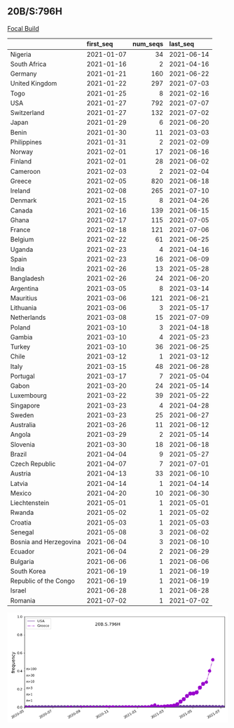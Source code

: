 

## 20B/S:796H
[Focal Build]()

|                        | first_seq   |   num_seqs | last_seq   |
|:-----------------------|:------------|-----------:|:-----------|
| Nigeria                | 2021-01-07  |         34 | 2021-06-14 |
| South Africa           | 2021-01-16  |          2 | 2021-04-16 |
| Germany                | 2021-01-21  |        160 | 2021-06-22 |
| United Kingdom         | 2021-01-22  |        297 | 2021-07-03 |
| Togo                   | 2021-01-25  |          8 | 2021-02-16 |
| USA                    | 2021-01-27  |        792 | 2021-07-07 |
| Switzerland            | 2021-01-27  |        132 | 2021-07-02 |
| Japan                  | 2021-01-29  |          6 | 2021-06-20 |
| Benin                  | 2021-01-30  |         11 | 2021-03-03 |
| Philippines            | 2021-01-31  |          2 | 2021-02-09 |
| Norway                 | 2021-02-01  |         17 | 2021-06-16 |
| Finland                | 2021-02-01  |         28 | 2021-06-02 |
| Cameroon               | 2021-02-03  |          2 | 2021-02-04 |
| Greece                 | 2021-02-05  |        820 | 2021-06-18 |
| Ireland                | 2021-02-08  |        265 | 2021-07-10 |
| Denmark                | 2021-02-15  |          8 | 2021-04-26 |
| Canada                 | 2021-02-16  |        139 | 2021-06-15 |
| Ghana                  | 2021-02-17  |        115 | 2021-07-05 |
| France                 | 2021-02-18  |        121 | 2021-07-06 |
| Belgium                | 2021-02-22  |         61 | 2021-06-25 |
| Uganda                 | 2021-02-23  |          4 | 2021-04-16 |
| Spain                  | 2021-02-23  |         16 | 2021-06-09 |
| India                  | 2021-02-26  |         13 | 2021-05-28 |
| Bangladesh             | 2021-02-26  |         24 | 2021-06-20 |
| Argentina              | 2021-03-05  |          8 | 2021-03-14 |
| Mauritius              | 2021-03-06  |        121 | 2021-06-21 |
| Lithuania              | 2021-03-06  |          3 | 2021-05-17 |
| Netherlands            | 2021-03-08  |         15 | 2021-07-09 |
| Poland                 | 2021-03-10  |          3 | 2021-04-18 |
| Gambia                 | 2021-03-10  |          4 | 2021-05-23 |
| Turkey                 | 2021-03-10  |         36 | 2021-06-25 |
| Chile                  | 2021-03-12  |          1 | 2021-03-12 |
| Italy                  | 2021-03-15  |         48 | 2021-06-28 |
| Portugal               | 2021-03-17  |          7 | 2021-05-04 |
| Gabon                  | 2021-03-20  |         24 | 2021-05-14 |
| Luxembourg             | 2021-03-22  |         39 | 2021-05-22 |
| Singapore              | 2021-03-23  |          4 | 2021-04-28 |
| Sweden                 | 2021-03-23  |         25 | 2021-06-27 |
| Australia              | 2021-03-26  |         11 | 2021-06-12 |
| Angola                 | 2021-03-29  |          2 | 2021-05-14 |
| Slovenia               | 2021-03-30  |         18 | 2021-06-18 |
| Brazil                 | 2021-04-04  |          9 | 2021-05-27 |
| Czech Republic         | 2021-04-07  |          7 | 2021-07-01 |
| Austria                | 2021-04-13  |         33 | 2021-06-10 |
| Latvia                 | 2021-04-14  |          1 | 2021-04-14 |
| Mexico                 | 2021-04-20  |         10 | 2021-06-30 |
| Liechtenstein          | 2021-05-01  |          1 | 2021-05-01 |
| Rwanda                 | 2021-05-02  |          1 | 2021-05-02 |
| Croatia                | 2021-05-03  |          1 | 2021-05-03 |
| Senegal                | 2021-05-08  |          3 | 2021-06-02 |
| Bosnia and Herzegovina | 2021-06-04  |          3 | 2021-06-10 |
| Ecuador                | 2021-06-04  |          2 | 2021-06-29 |
| Bulgaria               | 2021-06-06  |          1 | 2021-06-06 |
| South Korea            | 2021-06-19  |          1 | 2021-06-19 |
| Republic of the Congo  | 2021-06-19  |          1 | 2021-06-19 |
| Israel                 | 2021-06-28  |          1 | 2021-06-28 |
| Romania                | 2021-07-02  |          1 | 2021-07-02 |

![Overall trends 20B.S.796H](/overall_trends_figures/overall_trends_20B.S.796H.png)
